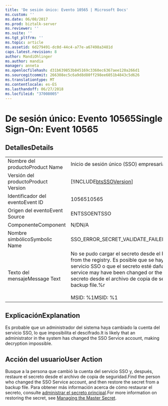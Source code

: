 ```yaml
---
title: 'De sesión único: Evento 10565 | Microsoft Docs'
ms.custom: ''
ms.date: 06/08/2017
ms.prod: biztalk-server
ms.reviewer: ''
ms.suite: ''
ms.tgt_pltfrm: ''
ms.topic: article
ms.assetid: 6d279491-dc0d-44c4-a77e-a67498a3481d
caps.latest.revision: 8
author: MandiOhlinger
ms.author: mandia
manager: anneta
ms.openlocfilehash: d31b639853b845169c3360ec6367aee120a266d1
ms.sourcegitcommit: 266308ec5c6a9d8d80ff298ee6051b4843c5d626
ms.translationtype: MT
ms.contentlocale: es-ES
ms.lasthandoff: 06/27/2018
ms.locfileid: "37008005"
---
```

# <a name="single-sign-on-event-10565"></a><span data-ttu-id="c36dd-102">De sesión único: Evento 10565</span><span class="sxs-lookup"><span data-stu-id="c36dd-102">Single Sign-On: Event 10565</span></span>
## <a name="details"></a><span data-ttu-id="c36dd-103">Detalles</span><span class="sxs-lookup"><span data-stu-id="c36dd-103">Details</span></span>  
  
|                 |                                                                                                                                                                                                               |
|-----------------|---------------------------------------------------------------------------------------------------------------------------------------------------------------------------------------------------------------|
|  <span data-ttu-id="c36dd-104">Nombre del producto</span><span class="sxs-lookup"><span data-stu-id="c36dd-104">Product Name</span></span>   |                                                                                           <span data-ttu-id="c36dd-105">Inicio de sesión único (SSO) empresarial</span><span class="sxs-lookup"><span data-stu-id="c36dd-105">Enterprise Single Sign-On</span></span>                                                                                           |
| <span data-ttu-id="c36dd-106">Versión del producto</span><span class="sxs-lookup"><span data-stu-id="c36dd-106">Product Version</span></span> |                                                                          [!INCLUDE[btsSSOVersion](../includes/btsssoversion-md.md)]                                                                           |
|    <span data-ttu-id="c36dd-107">Identificador del evento</span><span class="sxs-lookup"><span data-stu-id="c36dd-107">Event ID</span></span>     |                                                                                                     <span data-ttu-id="c36dd-108">10565</span><span class="sxs-lookup"><span data-stu-id="c36dd-108">10565</span></span>                                                                                                     |
|  <span data-ttu-id="c36dd-109">Origen del evento</span><span class="sxs-lookup"><span data-stu-id="c36dd-109">Event Source</span></span>   |                                                                                                    <span data-ttu-id="c36dd-110">ENTSSO</span><span class="sxs-lookup"><span data-stu-id="c36dd-110">ENTSSO</span></span>                                                                                                     |
|    <span data-ttu-id="c36dd-111">Componente</span><span class="sxs-lookup"><span data-stu-id="c36dd-111">Component</span></span>    |                                                                                                      <span data-ttu-id="c36dd-112">N/D</span><span class="sxs-lookup"><span data-stu-id="c36dd-112">N/A</span></span>                                                                                                      |
|  <span data-ttu-id="c36dd-113">Nombre simbólico</span><span class="sxs-lookup"><span data-stu-id="c36dd-113">Symbolic Name</span></span>  |                                                                                       <span data-ttu-id="c36dd-114">SSO_ERROR_SECRET_VALIDATE_FAILED</span><span class="sxs-lookup"><span data-stu-id="c36dd-114">SSO_ERROR_SECRET_VALIDATE_FAILED</span></span>                                                                                        |
|  <span data-ttu-id="c36dd-115">Texto del mensaje</span><span class="sxs-lookup"><span data-stu-id="c36dd-115">Message Text</span></span>   | <span data-ttu-id="c36dd-116">No se pudo cargar el secreto desde el Registro.</span><span class="sxs-lookup"><span data-stu-id="c36dd-116">The secret could not be loaded from the registry.</span></span> <span data-ttu-id="c36dd-117">Es posible que se haya cambiado la cuenta de servicio para el servicio SSO o que el secreto esté dañado.</span><span class="sxs-lookup"><span data-stu-id="c36dd-117">The service account for the SSO service may have been changed or the secret may be corrupted.</span></span> <span data-ttu-id="c36dd-118">Restaure el secreto desde el archivo de copia de seguridad.%r</span><span class="sxs-lookup"><span data-stu-id="c36dd-118">Restore the secret from a backup file.%r</span></span><br /><br /> <span data-ttu-id="c36dd-119">MSID: %1</span><span class="sxs-lookup"><span data-stu-id="c36dd-119">MSID: %1</span></span> |
  
## <a name="explanation"></a><span data-ttu-id="c36dd-120">Explicación</span><span class="sxs-lookup"><span data-stu-id="c36dd-120">Explanation</span></span>  
 <span data-ttu-id="c36dd-121">Es probable que un administrador del sistema haya cambiado la cuenta del servicio SSO, lo que imposibilita el descifrado.</span><span class="sxs-lookup"><span data-stu-id="c36dd-121">It is likely that an administrator in the system has changed the SSO Service account, making decryption impossible.</span></span>  
  
## <a name="user-action"></a><span data-ttu-id="c36dd-122">Acción del usuario</span><span class="sxs-lookup"><span data-stu-id="c36dd-122">User Action</span></span>  
 <span data-ttu-id="c36dd-123">Busque a la persona que cambió la cuenta del servicio SSO y, después, restaure el secreto desde el archivo de copia de seguridad.</span><span class="sxs-lookup"><span data-stu-id="c36dd-123">Find the person who changed the SSO Service account, and then restore the secret from a backup file.</span></span> <span data-ttu-id="c36dd-124">Para obtener más información acerca de cómo restaurar el secreto, consulte [administrar el secreto principal](../core/managing-the-master-secret.md).</span><span class="sxs-lookup"><span data-stu-id="c36dd-124">For more information on restoring the secret, see [Managing the Master Secret](../core/managing-the-master-secret.md).</span></span>